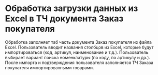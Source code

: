 # Обработка загрузки данных из Excel в ТЧ документа Заказ покупателя

Обработка заполняет таб часть документа Заказ покупателя из файла Excel. 
Пользователь вводит названия столбцов из Excel, которые будут импортироваться (код, артикул, наименование и т.д.).
Пользователь выбирает вариант поиска номенклатуры (по коду, по артикулу и др.).
После импорта и подтверждения пользователя заполняется ТЧ Заказа покупателя импортированными товарами. 
